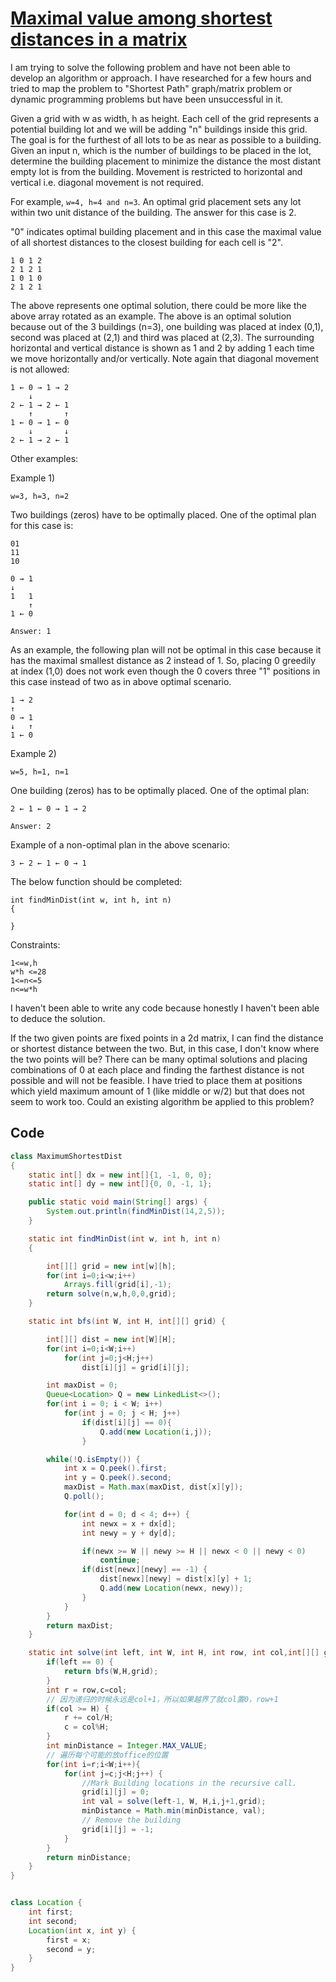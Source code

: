 # [Maximal value among shortest distances in a matrix](https://stackoverflow.com/questions/52562585/maximal-value-among-shortest-distances-in-a-matrix)

I am trying to solve the following problem and have not been able to develop an algorithm or approach. I have researched for a few hours and tried to map the problem to "Shortest Path" graph/matrix problem or dynamic programming problems but have been unsuccessful in it.

Given a grid with w as width, h as height. Each cell of the grid represents a potential building lot and we will be adding "n" buildings inside this grid. The goal is for the furthest of all lots to be as near as possible to a building. Given an input n, which is the number of buildings to be placed in the lot, determine the building placement to minimize the distance the most distant empty lot is from the building. Movement is restricted to horizontal and vertical i.e. diagonal movement is not required.

For example, `w=4, h=4 and n=3`. An optimal grid placement sets any lot within two unit distance of the building. The answer for this case is 2.

"0" indicates optimal building placement and in this case the maximal value of all shortest distances to the closest building for each cell is "2".

```
1 0 1 2
2 1 2 1
1 0 1 0
2 1 2 1
```

The above represents one optimal solution, there could be more like the above array rotated as an example. The above is an optimal solution because out of the 3 buildings (n=3), one building was placed at index (0,1), second was placed at (2,1) and third was placed at (2,3). The surrounding horizontal and vertical distance is shown as 1 and 2 by adding 1 each time we move horizontally and/or vertically. Note again that diagonal movement is not allowed:

```
1 ← 0 → 1 → 2
    ↓
2 ← 1 → 2 ← 1
    ↑       ↑
1 ← 0 → 1 ← 0
    ↓       ↓
2 ← 1 → 2 ← 1
```

Other examples:

Example 1)

```
w=3, h=3, n=2
```

Two buildings (zeros) have to be optimally placed. One of the optimal plan for this case is:

```
01
11
10

0 → 1
↓
1   1
    ↑  
1 ← 0

Answer: 1
```

As an example, the following plan will not be optimal in this case because it has the maximal smallest distance as 2 instead of 1. So, placing 0 greedily at index (1,0) does not work even though the 0 covers three "1" positions in this case instead of two as in above optimal scenario.

```
1 → 2
↑
0 → 1
↓   ↑   
1 ← 0
```

Example 2)

```
w=5, h=1, n=1
```

One building (zeros) has to be optimally placed. One of the optimal plan:

```
2 ← 1 ← 0 → 1 → 2

Answer: 2
```

Example of a non-optimal plan in the above scenario:

```
3 ← 2 ← 1 ← 0 → 1
```

The below function should be completed:

```
int findMinDist(int w, int h, int n)
{

}
```

Constraints:

```
1<=w,h
w*h <=28
1<=n<=5
n<=w*h
```

I haven't been able to write any code because honestly I haven't been able to deduce the solution.

If the two given points are fixed points in a 2d matrix, I can find the distance or shortest distance between the two. But, in this case, I don't know where the two points will be? There can be many optimal solutions and placing combinations of 0 at each place and finding the farthest distance is not possible and will not be feasible. I have tried to place them at positions which yield maximum amount of 1 (like middle or w/2) but that does not seem to work too. Could an existing algorithm be applied to this problem?



## Code

```java
class MaximumShortestDist
{
    static int[] dx = new int[]{1, -1, 0, 0};
    static int[] dy = new int[]{0, 0, -1, 1};

    public static void main(String[] args) {
        System.out.println(findMinDist(14,2,5));
    }

    static int findMinDist(int w, int h, int n)
    {

        int[][] grid = new int[w][h];
        for(int i=0;i<w;i++)
            Arrays.fill(grid[i],-1);
        return solve(n,w,h,0,0,grid);
    }

    static int bfs(int W, int H, int[][] grid) {

        int[][] dist = new int[W][H];
        for(int i=0;i<W;i++)
            for(int j=0;j<H;j++)
                dist[i][j] = grid[i][j];

        int maxDist = 0;
        Queue<Location> Q = new LinkedList<>();
        for(int i = 0; i < W; i++)
            for(int j = 0; j < H; j++)
                if(dist[i][j] == 0){
                    Q.add(new Location(i,j));
                }

        while(!Q.isEmpty()) {
            int x = Q.peek().first;
            int y = Q.peek().second;
            maxDist = Math.max(maxDist, dist[x][y]);
            Q.poll();

            for(int d = 0; d < 4; d++) {
                int newx = x + dx[d];
                int newy = y + dy[d];

                if(newx >= W || newy >= H || newx < 0 || newy < 0)
                    continue;
                if(dist[newx][newy] == -1) {
                    dist[newx][newy] = dist[x][y] + 1;
                    Q.add(new Location(newx, newy));
                }
            }
        }
        return maxDist;
    }

    static int solve(int left, int W, int H, int row, int col,int[][] grid) {
        if(left == 0) {
            return bfs(W,H,grid);
        }
        int r = row,c=col;
        // 因为递归的时候永远是col+1，所以如果越界了就col置0，row+1
        if(col >= H) {
            r += col/H;
            c = col%H;
        }
        int minDistance = Integer.MAX_VALUE;
        // 遍历每个可能的放office的位置
        for(int i=r;i<W;i++){
            for(int j=c;j<H;j++) {
                //Mark Building locations in the recursive call.
                grid[i][j] = 0;
                int val = solve(left-1, W, H,i,j+1,grid);
                minDistance = Math.min(minDistance, val);
                // Remove the building
                grid[i][j] = -1;
            }
        }
        return minDistance;
    }
}


class Location {
    int first;
    int second;
    Location(int x, int y) {
        first = x;
        second = y;
    }
}
```

